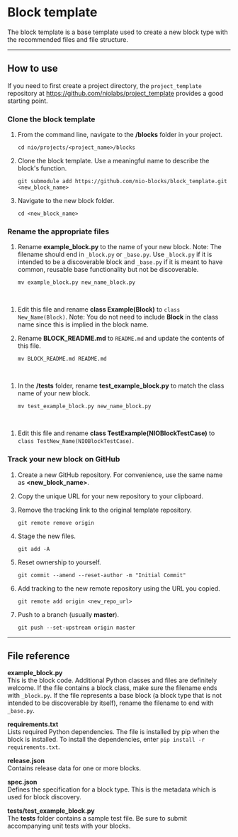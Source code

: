 # Block template

The block template is a base template used to create a new block type with the recommended files and file structure.

---

## How to use

If you need to first create a project directory, the `project_template` repository at <https://github.com/niolabs/project_template> provides a good starting point.

### Clone the block template

  1. From the command line, navigate to the **/blocks** folder in your project.

      ```
      cd nio/projects/<project_name>/blocks
      ```

  2. Clone the block template. Use a meaningful name to describe the block's function.

      ```
      git submodule add https://github.com/nio-blocks/block_template.git <new_block_name>
      ```

  2. Navigate to the new block folder.

      ```
      cd <new_block_name>
      ```

### Rename the appropriate files

  1. Rename **example_block.py** to the name of your new block. Note: The filename should end in `_block.py` or `_base.py`. Use `_block.py` if it is intended to be a discoverable block and `_base.py` if it is meant to have common, reusable base functionality but not be discoverable.

        ```
        mv example_block.py new_name_block.py
        ```
  
  1. Edit this file and rename **class Example(Block)** to `class New_Name(Block)`. Note: You do not need to include **Block** in the class name since this is implied in the block name.

  1. Rename **BLOCK_README.md** to `README.md` and update the contents of this file.

        ```
        mv BLOCK_README.md README.md
        ```
  
  1. In the **/tests** folder, rename **test_example_block.py** to match the class name of your new block.

        ```
        mv test_example_block.py new_name_block.py
        ```
  
  1. Edit this file and rename **class TestExample(NIOBlockTestCase)** to `class TestNew_Name(NIOBlockTestCase)`.

### Track your new block on GitHub

  1. Create a new GitHub repository. For convenience, use the same name as **<new_block_name>**.
  1. Copy the unique URL for your new repository to your clipboard.
  1. Remove the tracking link to the original template repository.

       ```
       git remote remove origin
       ```

  1. Stage the new files.

        ```
        git add -A
        ```

  1. Reset ownership to yourself.

        ```
        git commit --amend --reset-author -m "Initial Commit"
        ```

  1. Add tracking to the new remote repository using the URL you copied.

        ```
        git remote add origin <new_repo_url>
        ```

  1. Push to a branch (usually **master**).

        ```
        git push --set-upstream origin master
        ```

---

## File reference

**example_block.py**<br>This is the block code. Additional Python classes and files are definitely welcome. If the file contains a block class, make sure the filename ends with `_block.py`. If the file represents a base block (a block type that is not intended to be discoverable by itself), rename the filename to end with `_base.py`.

**requirements.txt**
<br>Lists required Python dependencies. The file is installed by pip when the block is installed. To install the dependencies, enter `pip install -r requirements.txt`.

**release.json**<br>Contains release data for one or more blocks.

**spec.json**<br>Defines the specification for a block type. This is the metadata which is used for block discovery.

**tests/test_example_block.py**<br>The **tests** folder contains a sample test file. Be sure to submit accompanying unit tests with your blocks.
